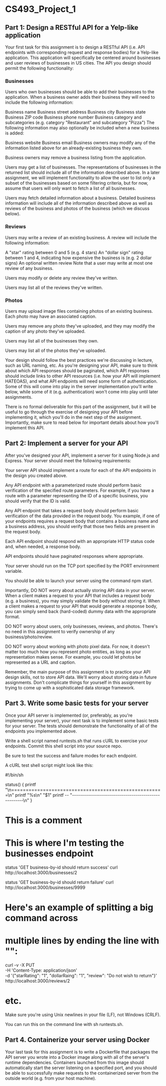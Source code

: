 # CS493_Project_1

## Part 1: Design a RESTful API for a Yelp-like application
Your first task for this assignment is to design a RESTful API (i.e. API endpoints with corresponding request and response bodies) for a Yelp-like application. This application will specifically be centered around businesses and user reviews of businesses in US cities. The API you design should permit the following functionality:

### Businesses
Users who own businesses should be able to add their businesses to the application. When a business owner adds their business they will need to include the following information:

Business name
Business street address
Business city
Business state
Business ZIP code
Business phone number
Business category and subcategories (e.g. category "Restaurant" and subcategory "Pizza")
The following information may also optionally be included when a new business is added:

Business website
Business email
Business owners may modify any of the information listed above for an already-existing business they own.

Business owners may remove a business listing from the application.

Users may get a list of businesses. The representations of businesses in the returned list should include all of the information described above. In a later assignment, we will implement functionality to allow the user to list only a subset of the businesses based on some filtering criteria, but for now, assume that users will only want to fetch a list of all businesses.

Users may fetch detailed information about a business. Detailed business information will include all of the information described above as well as reviews of the business and photos of the business (which we discuss below).

### Reviews
Users may write a review of an existing business. A review will include the following information:

A "star" rating between 0 and 5 (e.g. 4 stars)
An "dollar sign" rating between 1 and 4, indicating how expensive the business is (e.g. 2 dollar signs)
An optional written review
Note that a user may write at most one review of any business.

Users may modify or delete any review they've written.

Users may list all of the reviews they've written.

### Photos
Users may upload image files containing photos of an existing business. Each photo may have an associated caption.

Users may remove any photo they've uploaded, and they may modify the caption of any photo they've uploaded.

Users may list all of the businesses they own.

Users may list all of the photos they've uploaded.

Your design should follow the best practices we're discussing in lecture, such as URL naming, etc. As you're designing your API, make sure to think about which API responses should be paginated, which API responses should include links to other API resources (i.e. how your API will implement HATEOAS), and what API endpoints will need some form of authentication. Some of this will come into play in the server implementation you'll write below, while some of it (e.g. authentication) won't come into play until later assignments.

There is no formal deliverable for this part of the assignment, but it will be useful to go through the exercise of designing your API before implementing it, which you'll do in the next step of the assignment. Importantly, make sure to read below for important details about how you'll implement this API.

## Part 2: Implement a server for your API
After you've designed your API, implement a server for it using Node.js and Express. Your server should meet the following requirements:

Your server API should implement a route for each of the API endpoints in the design you created above.

Any API endpoint with a parameterized route should perform basic verification of the specified route parameters. For example, if you have a route with a parameter representing the ID of a specific business, you should verify that the ID is valid.

Any API endpoint that takes a request body should perform basic verification of the data provided in the request body. You example, if one of your endpoints requires a request body that contains a business name and a business address, you should verify that those two fields are present in the request body.

Each API endpoint should respond with an appropriate HTTP status code and, when needed, a response body.

API endpoints should have paginated responses where appropriate.

Your server should run on the TCP port specified by the PORT environment variable.

You should be able to launch your server using the command npm start.

Importantly, DO NOT worry about actually storing API data in your server. When a client makes a request to your API that includes a request body (e.g. a business), you may simply validate the body without storing it. When a client makes a request to your API that would generate a response body, you can simply send back (hard-coded) dummy data with the appropriate format.

DO NOT worry about users, only businesses, reviews, and photos. There's no need in this assignment to verify ownership of any business/photo/review.

DO NOT worry about working with photo pixel data. For now, it doesn't matter too much how you represent photo entities, as long as your representation makes sense. For example, you could let photos be represented as a URL and caption.

Remember, the main purpose of this assignment is to practice your API design skills, not to store API data. We'll worry about storing data in future assignments. Don't complicate things for yourself in this assignment by trying to come up with a sophisticated data storage framework.

## Part 3. Write some basic tests for your server
Once your API server is implemented (or, preferably, as you're implementing your server), your next task is to implement some basic tests for your server. The tests should demonstrate the functionality of all of the endpoints you implemented above.

Write a shell script named runtests.sh that runs cURL to exercise your endpoints. Commit this shell script into your source repo.

Be sure to test the success and failure modes for each endpoint.

A cURL test shell script might look like this:

#!/bin/sh

status() {
    printf "\n=====================================================\n"
    printf "%s\n" "$1"
    printf -- "-----------------------------------------------------\n"
}

# This is a comment
# This is where I'm testing the businesses endpoint

status 'GET business-by-id should return success'
curl http://localhost:3000/businesses/2

status 'GET business-by-id should return failure'
curl http://localhost:3000/businesses/9999

# Here's an example of splitting a big command across
# multiple lines by ending the line with "\":

curl -v -X PUT \
    -H 'Content-Type: application/json' \
    -d '{"starRating": "1", "dollarRaing": "1", "review": "Do not wish to return"}' \
    http://localhost:3000/reviews/2

# etc.
Make sure you're using Unix newlines in your file (LF), not Windows (CRLF).

You can run this on the command line with sh runtests.sh.

## Part 4. Containerize your server using Docker
Your last task for this assignment is to write a Dockerfile that packages the API server you wrote into a Docker image along with all of the server's runtime dependencies. Containers launched from this image should automatically start the server listening on a specified port, and you should be able to successfully make requests to the containerized server from the outside world (e.g. from your host machine).


